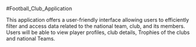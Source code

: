 #Football_Club_Application 

This application offers a user-friendly interface allowing users to efficiently filter and access data related to the national team, club, and its members. Users will be able to view player profiles, club details, Trophies of the clubs and national Teams.
